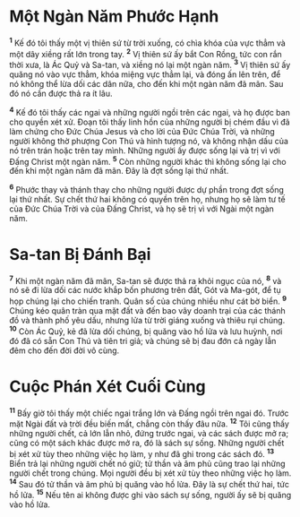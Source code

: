 # Một Ngàn Năm Phước Hạnh
<sup><b>1</b></sup> Kế đó tôi thấy một vị thiên sứ từ trời xuống, có chìa khóa của vực thẳm và một dây xiềng rất lớn trong tay. <sup><b>2</b></sup> Vị thiên sứ ấy bắt Con Rồng, tức con rắn thời xưa, là Ác Quỷ và Sa-tan, và xiềng nó lại một ngàn năm. <sup><b>3</b></sup> Vị thiên sứ ấy quăng nó vào vực thẳm, khóa miệng vực thẳm lại, và đóng ấn lên trên, để nó không thể lừa dối các dân nữa, cho đến khi một ngàn năm đã mãn. Sau đó nó cần được thả ra ít lâu.

<sup><b>4</b></sup> Kế đó tôi thấy các ngai và những người ngồi trên các ngai, và họ được ban cho quyền xét xử. Đoạn tôi thấy linh hồn của những người bị chém đầu vì đã làm chứng cho Đức Chúa Jesus và cho lời của Đức Chúa Trời, và những người không thờ phượng Con Thú và hình tượng nó, và không nhận dấu của nó trên trán hoặc trên tay mình. Những người ấy được sống lại và trị vì với Đấng Christ một ngàn năm. <sup><b>5</b></sup> Còn những người khác thì không sống lại cho đến khi một ngàn năm đã mãn. Đây là đợt sống lại thứ nhất.

<sup><b>6</b></sup> Phước thay và thánh thay cho những người được dự phần trong đợt sống lại thứ nhất. Sự chết thứ hai không có quyền trên họ, nhưng họ sẽ làm tư tế của Đức Chúa Trời và của Đấng Christ, và họ sẽ trị vì với Ngài một ngàn năm.

# Sa-tan Bị Đánh Bại
<sup><b>7</b></sup> Khi một ngàn năm đã mãn, Sa-tan sẽ được thả ra khỏi ngục của nó, <sup><b>8</b></sup> và nó sẽ đi lừa dối các nước khắp bốn phương trên đất, Gót và Ma-gót, để tụ họp chúng lại cho chiến tranh. Quân số của chúng nhiều như cát bờ biển. <sup><b>9</b></sup> Chúng kéo quân tràn qua mặt đất và đến bao vây doanh trại của các thánh đồ và thành phố yêu dấu, nhưng lửa từ trời giáng xuống và thiêu rụi chúng. <sup><b>10</b></sup> Còn Ác Quỷ, kẻ đã lừa dối chúng, bị quăng vào hồ lửa và lưu huỳnh, nơi đó đã có sẵn Con Thú và tiên tri giả; và chúng sẽ bị đau đớn cả ngày lẫn đêm cho đến đời đời vô cùng.

# Cuộc Phán Xét Cuối Cùng
<sup><b>11</b></sup> Bấy giờ tôi thấy một chiếc ngai trắng lớn và Đấng ngồi trên ngai đó. Trước mặt Ngài đất và trời đều biến mất, chẳng còn thấy đâu nữa. <sup><b>12</b></sup> Tôi cũng thấy những người chết, cả lớn lẫn nhỏ, đứng trước ngai, và các sách được mở ra; cũng có một sách khác được mở ra, đó là sách sự sống. Những người chết bị xét xử tùy theo những việc họ làm, y như đã ghi trong các sách đó. <sup><b>13</b></sup> Biển trả lại những người chết nó giữ; tử thần và âm phủ cũng trao lại những người chết trong chúng. Mọi người đều bị xét xử tùy theo những việc họ làm. <sup><b>14</b></sup> Sau đó tử thần và âm phủ bị quăng vào hồ lửa. Đây là sự chết thứ hai, tức hồ lửa. <sup><b>15</b></sup> Nếu tên ai không được ghi vào sách sự sống, người ấy sẽ bị quăng vào hồ lửa.